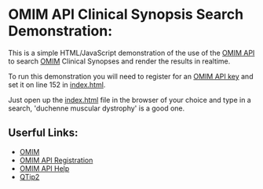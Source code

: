 OMIM API Clinical Synopsis Search Demonstration:
================================================

This is a simple HTML/JavaScript demonstration of the use of the [OMIM API](http://omim.org/help/api) 
to search [OMIM](http://omim.org/) Clinical Synopses and render the results in realtime.

To run this demonstration you will need to register for an [OMIM API key](http://omim.org/api) 
and set it on line 152 in [index.html](./index.html).

Just open up the [index.html](./index.html) file in the browser of your choice
and type in a search, 'duchenne muscular dystrophy' is a good one.



Userful Links:
--------------

- [OMIM](http://omim.org/)
- [OMIM API Registration](http://omim.org/api)
- [OMIM API Help](http://omim.org/help/api)
- [QTip2](http://qtip2.com)





